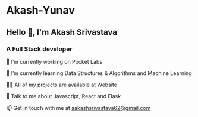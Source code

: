 # Akash-Yunav
## Hello 👋, I'm Akash Srivastava
### A Full Stack developer





🔭 I’m currently working on Pocket Labs

🌱 I’m currently learning Data Structures & Algorithms and Machine Learning

👨‍💻 All of my projects are available at Website

💬 Talk to me about Javascript, React and Flask

📫 Get in touch with me at aakashsrivastava62@gmail.com
